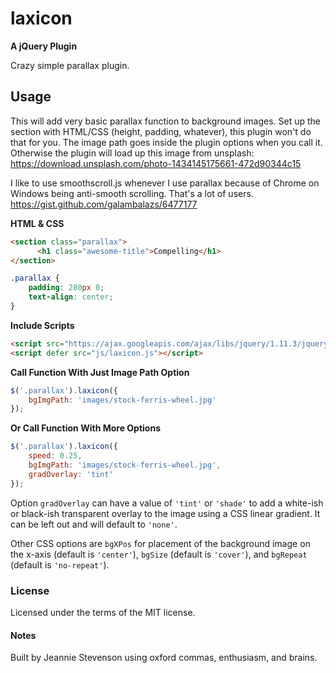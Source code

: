 # laxicon

**A jQuery Plugin**

Crazy simple parallax plugin.

## Usage

This will add very basic parallax function to background images. Set up the section with HTML/CSS (height, padding, whatever), this plugin won't do that for you. The image path goes inside the plugin options when you call it. Otherwise the plugin will load up this image from unsplash: https://download.unsplash.com/photo-1434145175661-472d90344c15

I like to use smoothscroll.js whenever I use parallax because of Chrome on Windows being anti-smooth scrolling. That's a lot of users. https://gist.github.com/galambalazs/6477177

**HTML & CSS**

````html
<section class="parallax">
      <h1 class="awesome-title">Compelling</h1>
</section>
````
````css
.parallax {
    padding: 280px 0;
    text-align: center;
}
````

**Include Scripts**

````html
<script src="https://ajax.googleapis.com/ajax/libs/jquery/1.11.3/jquery.min.js"></script>
<script defer src="js/laxicon.js"></script>
````

**Call Function With Just Image Path Option**

````javascript
$('.parallax').laxicon({
    bgImgPath: 'images/stock-ferris-wheel.jpg'
});
````

**Or Call Function With More Options**

````javascript
$('.parallax').laxicon({
    speed: 0.25,
    bgImgPath: 'images/stock-ferris-wheel.jpg',
    gradOverlay: 'tint'
});
````

Option `gradOverlay` can have a value of `'tint'` or `'shade'` to add a white-ish or black-ish transparent overlay to the image using a CSS linear gradient. It can be left out and will default to `'none'`.

Other CSS options are `bgXPos` for placement of the background image on the x-axis (default is `'center'`), `bgSize` (default is `'cover'`), and `bgRepeat` (default is `'no-repeat'`).

### License
Licensed under the terms of the MIT license.

#### Notes

Built by Jeannie Stevenson using oxford commas, enthusiasm, and brains.



















